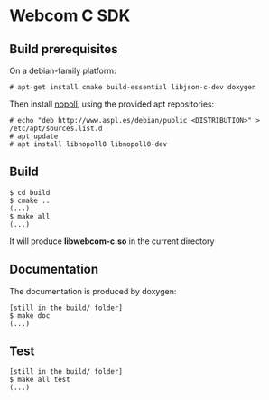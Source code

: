 # Webcom C SDK

## Build prerequisites

On a debian-family platform:

```
# apt-get install cmake build-essential libjson-c-dev doxygen
```

Then install [nopoll](http://www.aspl.es/nopoll/index.html), using the provided apt repositories:

```
# echo "deb http://www.aspl.es/debian/public <DISTRIBUTION>" > /etc/apt/sources.list.d
# apt update
# apt install libnopoll0 libnopoll0-dev
```

## Build

```
$ cd build
$ cmake ..
(...)
$ make all
(...)
```

It will produce **libwebcom-c.so** in the current directory

## Documentation

The documentation is produced by doxygen:

```
[still in the build/ folder]
$ make doc
(...)
```

## Test

```
[still in the build/ folder]
$ make all test
(...)
```
